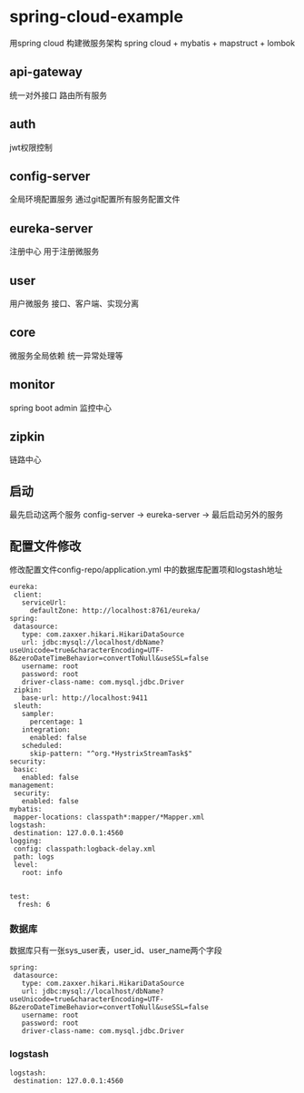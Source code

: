 # spring-cloud-example
用spring cloud 构建微服务架构 spring cloud + mybatis + mapstruct + lombok

## api-gateway
统一对外接口 路由所有服务
## auth
jwt权限控制
## config-server
全局环境配置服务 通过git配置所有服务配置文件
## eureka-server
注册中心 用于注册微服务
## user
用户微服务 接口、客户端、实现分离
## core
微服务全局依赖 统一异常处理等
## monitor
spring boot admin 监控中心
## zipkin
链路中心

## 启动
最先启动这两个服务 config-server -> eureka-server -> 最后启动另外的服务

## 配置文件修改
修改配置文件config-repo/application.yml 中的数据库配置项和logstash地址
```
eureka:
 client:
   serviceUrl:
     defaultZone: http://localhost:8761/eureka/
spring:
 datasource:
   type: com.zaxxer.hikari.HikariDataSource
   url: jdbc:mysql://localhost/dbName?useUnicode=true&characterEncoding=UTF-8&zeroDateTimeBehavior=convertToNull&useSSL=false
   username: root
   password: root
   driver-class-name: com.mysql.jdbc.Driver
 zipkin:
   base-url: http://localhost:9411
 sleuth:
   sampler:
     percentage: 1
   integration:
     enabled: false
   scheduled:
     skip-pattern: "^org.*HystrixStreamTask$"
security:
 basic:
   enabled: false
management:
 security:
   enabled: false
mybatis:
 mapper-locations: classpath*:mapper/*Mapper.xml
logstash:
 destination: 127.0.0.1:4560
logging:
 config: classpath:logback-delay.xml
 path: logs
 level:
   root: info
   
   
test:
  fresh: 6
```
### 数据库 
数据库只有一张sys_user表，user_id、user_name两个字段
```
spring:
 datasource:
   type: com.zaxxer.hikari.HikariDataSource
   url: jdbc:mysql://localhost/dbName?useUnicode=true&characterEncoding=UTF-8&zeroDateTimeBehavior=convertToNull&useSSL=false
   username: root
   password: root
   driver-class-name: com.mysql.jdbc.Driver
```
### logstash
```
logstash:
 destination: 127.0.0.1:4560
```
